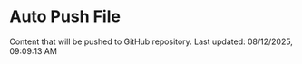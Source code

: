 # Auto Push File

Content that will be pushed to GitHub repository.
Last updated: 08/12/2025, 09:09:13 AM